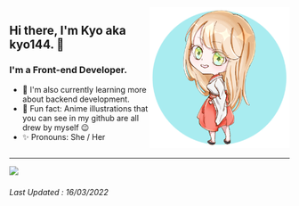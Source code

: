 <div style="display: flex; align-items: center; justify-content: space-between;">
  <div style="flex: 0 0 50%;">

  ## Hi there, I'm Kyo aka kyo144. 👋
  ### I'm a Front-end Developer.
  - 🌱 I'm also currently learning more about backend development.
  - 💎 Fun fact: Anime illustrations that you can see in my github are all drew by myself 😉
  - ✨ Pronouns: She / Her
  


  </div>
  <div style="flex: 0 0 50%">
    <img src="./imgs/kyo144-avatar-1.png">
  </div>
</div>

---

![](https://github-readme-stats.vercel.app/api?username=kyo144&count_private=true&show_icons=true&theme=ayu-mirage&hide=issues,contribs)

###### Last Updated : 16/03/2022